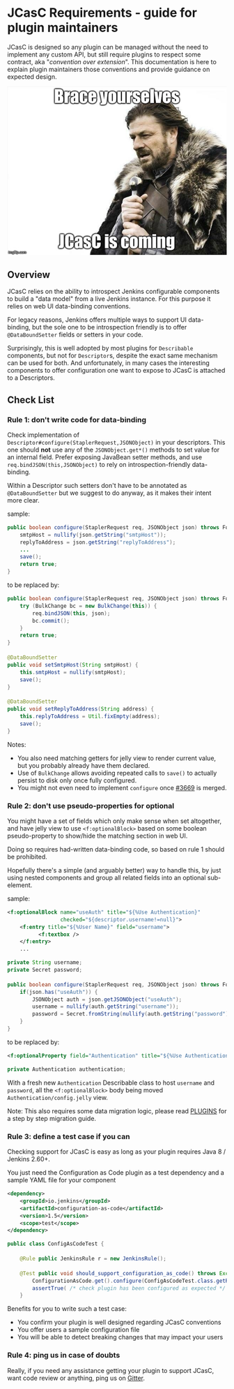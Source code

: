# JCasC Requirements - guide for plugin maintainers

JCasC is designed so any plugin can be managed without the need to implement any custom
API, but still require plugins to respect some contract, aka "_convention over extension_".
This documentation is here to explain plugin maintainers those conventions and provide guidance
on expected design.

![JCasC is coming](BraceYourselves.jpg)

## Overview

JCasC relies on the ability to introspect Jenkins configurable components to build a "data model"
from a live Jenkins instance. For this purpose it relies on web UI data-binding conventions.

For legacy reasons, Jenkins offers multiple ways to support UI data-binding, but the sole
one to be introspection friendly is to offer `@DataBoundSetter` fields or setters in your code.

Surprisingly, this is well adopted by most plugins for `Describable` components, but not for
`Descriptor`s, despite the exact same mechanism can be used for both. And unfortunately, in
many cases the interesting components to offer configuration one want to expose to JCasC
is attached to a Descriptors.

## Check List

### Rule 1: don't write code for data-binding

Check implementation of `Descriptor#configure(StaplerRequest,JSONObject)` in your descriptors.
This one should **not** use any of the `JSONObject.get*()` methods to set value for an internal
field. Prefer exposing JavaBean setter methods, and use `req.bindJSON(this,JSONObject)` to rely
on introspection-friendly data-binding.

Within a Descriptor such setters don't have to be annotated as `@DataBoundSetter` but we suggest
to do anyway, as it makes their intent more clear.

sample:

```java
public boolean configure(StaplerRequest req, JSONObject json) throws FormException {
    smtpHost = nullify(json.getString("smtpHost"));
    replyToAddress = json.getString("replyToAddress");
    ...
    save();
    return true;
}
```

to be replaced by:

```java
public boolean configure(StaplerRequest req, JSONObject json) throws FormException {
    try (BulkChange bc = new BulkChange(this)) {
        req.bindJSON(this, json);
        bc.commit();
    }
    return true;
}

@DataBoundSetter
public void setSmtpHost(String smtpHost) {
    this.smtpHost = nullify(smtpHost);
    save();
}

@DataBoundSetter
public void setReplyToAddress(String address) {
    this.replyToAddress = Util.fixEmpty(address);
    save();
}
```

Notes:
- You also need matching getters for jelly view to render current value, but you probably already have them declared.
- Use of `BulkChange` allows avoiding repeated calls to `save()` to actually persist to disk only once fully
configured.
- You might not even need to implement `configure` once [#3669](https://github.com/jenkinsci/jenkins/pull/3669)
is merged.

### Rule 2: don't use pseudo-properties for optional

You might have a set of fields which only make sense when set altogether, and have jelly view
to use `<f:optionalBlock>` based on some boolean pseudo-property to show/hide the matching section
in web UI.

Doing so requires had-written data-binding code, so based on rule 1 should be prohibited.

Hopefully there's a simple (and arguably better) way to handle this, by just using nested components
and group all related fields into an optional sub-element.

sample:

```xml
<f:optionalBlock name="useAuth" title="${%Use Authentication}"
                 checked="${descriptor.username!=null}">
    <f:entry title="${%User Name}" field="username">	
          <f:textbox />	
    </f:entry>
    ...
```

```java
private String username;
private Secret password;

public boolean configure(StaplerRequest req, JSONObject json) throws FormException {
    if(json.has("useAuth")) {
        JSONObject auth = json.getJSONObject("useAuth");
        username = nullify(auth.getString("username"));
        password = Secret.fromString(nullify(auth.getString("password")));	
    }
}
```

to be replaced by:

```xml
<f:optionalProperty field="Authentication" title="${%Use Authentication}"/>
```

```java
private Authentication authentication;
```

With a fresh new `Authentication` Describable class to host `username` and `password`, all
the `<f:optionalBlock>` body being moved `Authentication/config.jelly` view.

Note: This also requires some data migration logic, please read [PLUGINS](PLUGINS.md) for a step
by step migration guide.

### Rule 3: define a test case if you can

Checking support for JCasC is easy as long as your plugin requires Java 8 / Jenkins 2.60+.

You just need the Configuration as Code plugin as a test dependency and a sample YAML file for your component

```xml
<dependency>
    <groupId>io.jenkins</groupId>
    <artifactId>configuration-as-code</artifactId>
    <version>1.5</version>
    <scope>test</scope>
</dependency>
```

```java
public class ConfigAsCodeTest {

    @Rule public JenkinsRule r = new JenkinsRule();

    @Test public void should_support_configuration_as_code() throws Exception {
        ConfigurationAsCode.get().configure(ConfigAsCodeTest.class.getResource("configuration-as-code.yml").toString());
        assertTrue( /* check plugin has been configured as expected */ );
    }
```

Benefits for you to write such a test case:

- You confirm your plugin is well designed regarding JCasC conventions
- You offer users a sample configuration file
- You will be able to detect breaking changes that may impact your users

### Rule 4: ping us in case of doubts

Really, if you need any assistance getting your plugin to support JCasC, want code review
or anything, ping us on [Gitter](https://gitter.im/jenkinsci/configuration-as-code-plugin).
